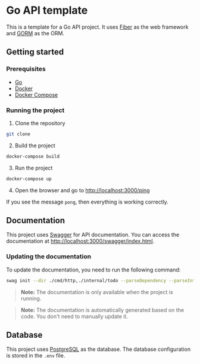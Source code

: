 # Go API template

This is a template for a Go API project. It uses [Fiber](https://gofiber.io/) as the web framework and [GORM](https://gorm.io/) as the ORM.

## Getting started

### Prerequisites

- [Go](https://golang.org/doc/install)
- [Docker](https://docs.docker.com/get-docker/)
- [Docker Compose](https://docs.docker.com/compose/install/)

### Running the project

1. Clone the repository

```bash
git clone
```

2. Build the project

```bash
docker-compose build
```

3. Run the project

```bash
docker-compose up
```

4. Open the browser and go to [http://localhost:3000/ping](http://localhost:3000/ping)

If you see the message `pong`, then everything is working correctly.

## Documentation

This project uses [Swagger](https://swagger.io/) for API documentation. You can access the documentation at [http://localhost:3000/swagger/index.html](http://localhost:3000/swagger/index.html).

### Updating the documentation

To update the documentation, you need to run the following command:

```bash
swag init --dir ./cmd/http,./internal/todo --parseDependency --parseInternal
```

> **Note:** The documentation is only available when the project is running.

> **Note:** The documentation is automatically generated based on the code. You don't need to manually update it.

<!-- ## Authentication

This project uses [JWT](https://jwt.io/) for authentication. The JWT secret is stored in the `.env` file.

The JWT is store on a Cookie. -->

## Database

This project uses [PostgreSQL](https://www.postgresql.org/) as the database. The database configuration is stored in the `.env` file.
